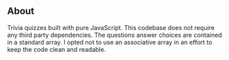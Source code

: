 ## About
Trivia quizzes built with pure JavaScript.  This codebase does not require any third party dependencies.  The questions answer choices are contained in a standard array.  I opted not to use an associative array in an effort to keep the code clean and readable.
